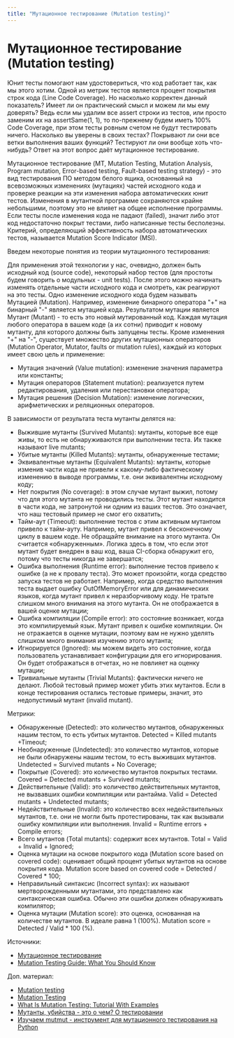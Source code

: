 ```yaml
---
title: "Мутационное тестирование (Mutation testing)"
---
```


# Мутационное тестирование (Mutation testing)

Юнит тесты помогают нам удостовериться, что код работает так, как мы этого хотим. Одной из метрик тестов является процент покрытия строк кода (Line Code Coverage). Но насколько корректен данный показатель? Имеет ли он практический смысл и можем ли мы ему доверять? Ведь если мы удалим все assert строки из тестов, или просто заменим их на assertSame(1, 1), то по-прежнему будем иметь 100% Code Coverage, при этом тесты ровным счетом не будут тестировать ничего. Насколько вы уверены в своих тестах? Покрывают ли они все ветки выполнения ваших функций? Тестируют ли они вообще хоть что-нибудь? Ответ на этот вопрос даёт мутационное тестирование.

Мутационное тестирование (MT, Mutation Testing, Mutation Analysis, Program mutation, Error-based testing, Fault-based testing strategy) - это вид тестирования ПО методом белого ящика, основанный на всевозможных изменениях (мутациях) частей исходного кода и проверке реакции на эти изменения набора автоматических юнит тестов. Изменения в мутантной программе сохраняются крайне небольшими, поэтому это не влияет на общее исполнение программы. Если тесты после изменения кода не падают (failed), значит либо этот код недостаточно покрыт тестами, либо написанные тесты бесполезны. Критерий, определяющий эффективность набора автоматических тестов, называется Mutation Score Indicator (MSI).

Введем некоторые понятия из теории мутационного тестирования:

Для применения этой технологии у нас, очевидно, должен быть исходный код (source code), некоторый набор тестов (для простоты будем говорить о модульных - unit tests). После этого можно начинать изменять отдельные части исходного кода и смотреть, как реагируют на это тесты. Одно изменение исходного кода будем называть Мутацией (Mutation). Например, изменение бинарного оператора "+" на бинарный "-" является мутацией кода. Результатом мутации является Мутант (Mutant) - то есть это новый мутированный код. Каждая мутация любого оператора в вашем коде (а их сотни) приводит к новому мутанту, для которого должны быть запущены тесты. Кроме изменения "+" на "-", существует множество других мутационных операторов (Mutation Operator, Mutator, faults or mutation rules), каждый из которых имеет свою цель и применение:

* Мутация значений (Value mutation): изменение значения параметра или константы;
* Мутация операторов (Statement mutation): реализуется путем редактирования, удаления или перестановки оператора;
* Мутация решения (Decision Mutation): изменение логических, арифметических и реляционных операторов.

В зависимости от результата теста мутанты делятся на:

* Выжившие мутанты (Survived Mutants): мутанты, которые все еще живы, то есть не обнаруживаются при выполнении теста. Их также называют live mutants;
* Убитые мутанты (Killed Mutants): мутанты, обнаруженные тестами;
* Эквивалентные мутанты (Equivalent Mutants): мутанты, которые изменив части кода не привели к какому-либо фактическому изменению в выводе программы, т.е. они эквивалентны исходному коду;
* Нет покрытия (No coverage): в этом случае мутант выжил, потому что для этого мутанта не проводились тесты. Этот мутант находится в части кода, не затронутой ни одним из ваших тестов. Это означает, что наш тестовый пример не смог его охватить;
* Тайм-аут (Timeout): выполнение тестов с этим активным мутантом привело к тайм-ауту. Например, мутант привел к бесконечному циклу в вашем коде. Не обращайте внимание на этого мутанта. Он считается «обнаруженным». Логика здесь в том, что если этот мутант будет внедрен в ваш код, ваша CI-сборка обнаружит его, потому что тесты никогда не завершатся;
* Ошибка выполнения (Runtime error): выполнение тестов привело к ошибке (а не к провалу теста). Это может произойти, когда средство запуска тестов не работает. Например, когда средство выполнения теста выдает ошибку OutOfMemoryError или для динамических языков, когда мутант привел к неразборчивому коду. Не тратьте слишком много внимания на этого мутанта. Он не отображается в вашей оценке мутации;
* Ошибка компиляции (Compile error): это состояние возникает, когда это компилируемый язык. Мутант привел к ошибке компиляции. Он не отражается в оценке мутации, поэтому вам не нужно уделять слишком много внимания изучению этого мутанта;
* Игнорируется (Ignored): мы можем видеть это состояние, когда пользователь устанавливает конфигурации для его игнорирования. Он будет отображаться в отчетах, но не повлияет на оценку мутации;
* Тривиальные мутанты (Trivial Mutants): фактически ничего не делают. Любой тестовый пример может убить этих мутантов. Если в конце тестирования остались тестовые примеры, значит, это недопустимый мутант (invalid mutant).

Метрики:

* Обнаруженные (Detected): это количество мутантов, обнаруженных нашим тестом, то есть убитых мутантов. Detected = Killed mutants +Timeout;
* Необнаруженные (Undetected): это количество мутантов, которые не были обнаружены нашим тестом, то есть выживших мутантов. Undetected = Survived mutants + No Coverage;
* Покрытые (Covered): это количество мутантов покрытых тестами. Covered = Detected mutants + Survived mutants;
* Действительные (Valid): это количество действительных мутантов, не вызвавших ошибки компиляции или рантайма. Valid = Detected mutants + Undetected mutants;
* Недействительные (Invalid): это количество всех недействительных мутантов, т.е. они не могли быть протестированы, так как вызывали ошибку компиляции или выполнения. Invalid = Runtime errors + Compile errors;
* Всего мутантов (Total mutants): содержит всех мутантов. Total = Valid + Invalid + Ignored;
* Оценка мутации на основе покрытого кода (Mutation score based on covered code): оценивает общий процент убитых мутантов на основе покрытия кода. Mutation score based on covered code = Detected / Covered \* 100;
* Неправильный синтаксис (Incorrect syntax): их называют мертворожденными мутантами, это представлено как синтаксическая ошибка. Обычно эти ошибки должен обнаруживать компилятор;
* Оценка мутации (Mutation score): это оценка, основанная на количестве мутантов. В идеале равна 1 (100%). Mutation score = Detected / Valid \* 100 (%).

Источники:

* [Мутационное тестирование](https://habr.com/ru/post/334394/)
* [Mutation Testing Guide: What You Should Know](https://www.softwaretestingmaterial.com/mutation-testing/)

Доп. материал:

* [Mutation testing](https://medium.com/@gayanper/mutation-testing-e16a5c89876e)
* [Mutation Testing](https://testing.googleblog.com/2021/04/mutation-testing.html)
* [What Is Mutation Testing: Tutorial With Examples](https://www.softwaretestinghelp.com/what-is-mutation-testing/)
* [Мутанты, убийства - это о чем? О тестировании](https://testengineer.ru/mutacionnoe-testirovanie-i-kak-ego-provodit/)
* [Изучаем mutmut - инструмент для мутационного тестирования на Python](https://habr.com/ru/company/vdsina/blog/512630/)
